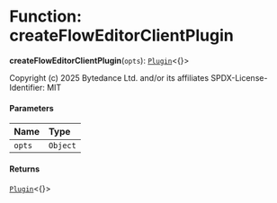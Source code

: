 # Function: createFlowEditorClientPlugin

**createFlowEditorClientPlugin**(`opts`): [`Plugin`](/en/auto-docs/fixed-layout-editor/variables/Plugin-1.md)<{}>

Copyright (c) 2025 Bytedance Ltd. and/or its affiliates
SPDX-License-Identifier: MIT

#### Parameters

| Name | Type |
| :------ | :------ |
| `opts` | `Object` |

#### Returns

[`Plugin`](/en/auto-docs/fixed-layout-editor/variables/Plugin-1.md)<{}>
